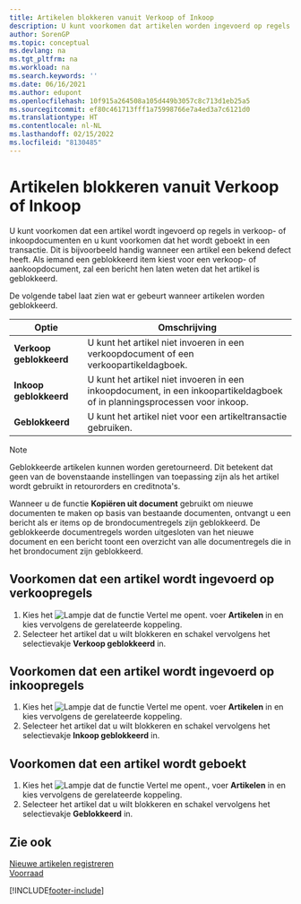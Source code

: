 ```yaml
---
title: Artikelen blokkeren vanuit Verkoop of Inkoop
description: U kunt voorkomen dat artikelen worden ingevoerd op regels in verkoop- of inkoopdocumenten en u kunt voorkomen dat ze worden geboekt in een transactie.
author: SorenGP
ms.topic: conceptual
ms.devlang: na
ms.tgt_pltfrm: na
ms.workload: na
ms.search.keywords: ''
ms.date: 06/16/2021
ms.author: edupont
ms.openlocfilehash: 10f915a264508a105d449b3057c8c713d1eb25a5
ms.sourcegitcommit: ef80c461713fff1a75998766e7a4ed3a7c6121d0
ms.translationtype: HT
ms.contentlocale: nl-NL
ms.lasthandoff: 02/15/2022
ms.locfileid: "8130485"
---
```

# <a name="block-items-from-sales-or-purchasing"></a>Artikelen blokkeren vanuit Verkoop of Inkoop
U kunt voorkomen dat een artikel wordt ingevoerd op regels in verkoop- of inkoopdocumenten en u kunt voorkomen dat het wordt geboekt in een transactie. Dit is bijvoorbeeld handig wanneer een artikel een bekend defect heeft. Als iemand een geblokkeerd item kiest voor een verkoop- of aankoopdocument, zal een bericht hen laten weten dat het artikel is geblokkeerd.

De volgende tabel laat zien wat er gebeurt wanneer artikelen worden geblokkeerd.  

|Optie|Omschrijving|  
|--------------------|------------|  
|**Verkoop geblokkeerd**|U kunt het artikel niet invoeren in een verkoopdocument of een verkoopartikeldagboek.|  
|**Inkoop geblokkeerd**|U kunt het artikel niet invoeren in een inkoopdocument, in een inkoopartikeldagboek of in planningsprocessen voor inkoop.|  
|**Geblokkeerd**|U kunt het artikel niet voor een artikeltransactie gebruiken.|  

> [!NOTE]
> Geblokkeerde artikelen kunnen worden geretourneerd. Dit betekent dat geen van de bovenstaande instellingen van toepassing zijn als het artikel wordt gebruikt in retourorders en creditnota's.

Wanneer u de functie **Kopiëren uit document** gebruikt om nieuwe documenten te maken op basis van bestaande documenten, ontvangt u een bericht als er items op de brondocumentregels zijn geblokkeerd. De geblokkeerde documentregels worden uitgesloten van het nieuwe document en een bericht toont een overzicht van alle documentregels die in het brondocument zijn geblokkeerd.

## <a name="to-block-an-item-from-being-entered-on-sales-lines"></a>Voorkomen dat een artikel wordt ingevoerd op verkoopregels  
1.  Kies het ![Lampje dat de functie Vertel me opent.](media/ui-search/search_small.png "Vertel me wat u wilt doen") voer **Artikelen** in en kies vervolgens de gerelateerde koppeling.  
2.  Selecteer het artikel dat u wilt blokkeren en schakel vervolgens het selectievakje **Verkoop geblokkeerd** in.  

## <a name="to-block-an-item-from-being-entered-on-purchase-lines"></a>Voorkomen dat een artikel wordt ingevoerd op inkoopregels  
1.  Kies het ![Lampje dat de functie Vertel me opent.](media/ui-search/search_small.png "Vertel me wat u wilt doen") voer **Artikelen** in en kies vervolgens de gerelateerde koppeling.  
2.  Selecteer het artikel dat u wilt blokkeren en schakel vervolgens het selectievakje **Inkoop geblokkeerd** in.  

## <a name="to-block-an-item-from-being-posted"></a>Voorkomen dat een artikel wordt geboekt
1. Kies het ![Lampje dat de functie Vertel me opent.](media/ui-search/search_small.png "Vertel me wat u wilt doen"), voer **Artikelen** in en kies vervolgens de gerelateerde koppeling.
2. Selecteer het artikel dat u wilt blokkeren en schakel vervolgens het selectievakje **Geblokkeerd** in.

## <a name="see-also"></a>Zie ook  
[Nieuwe artikelen registreren](inventory-how-register-new-items.md)  
[Voorraad](inventory-manage-inventory.md)  


[!INCLUDE[footer-include](includes/footer-banner.md)]